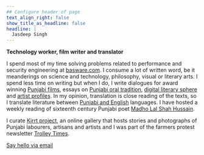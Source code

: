 ```yaml
---
## Configure header of page
text_align_right: false
show_title_as_headline: false
headline: |
  Jasdeep Singh
---
```


<!-- this is a subheadline -->
**Technology worker, film writer and translator**


I spend most of my time solving problems related to performance and security engineering at [basware.com](basware.com). I consume a lot of written word, be it meanderings on science and technology, philosophy, visual or literary arts. I spend less time on writing but when I do, I write dialogues for award winning [Punjabi films](https://www.imdb.com/name/nm9359129/), essays on [Punjabi oral tradition](/writing/mirza-pala), [digital literary sphere](https://scroll.in/article/973761/art-sans-borders-how-the-pandemic-has-brought-the-two-punjabs-closer-through-literature) and [artist profiles](https://cafedissensus.com/2017/04/15/a-photographers-world-the-art-of-randeep-maddoke/). In my opinion, translation is close reading of the texts, so I translate literature between [Punjabi and English](https://parchanve.wordpress.com/) languages. I have hosted a weekly reading of sixteenth century Punjabi poet [Madho Lal Shah Hussain](https://sayshussain.wordpress.com/).


I curate [Kirrt project](https://kirrt.org), an online gallery that hosts stories and photographs of Punjabi labourers, artisans and artists and I was part of the farmers protest newsletter [Trolley Times](https://trolleytimes.com).

[Say hello via email](mailto:jasdeep.jogewala@gmail.com)

‌

‌
